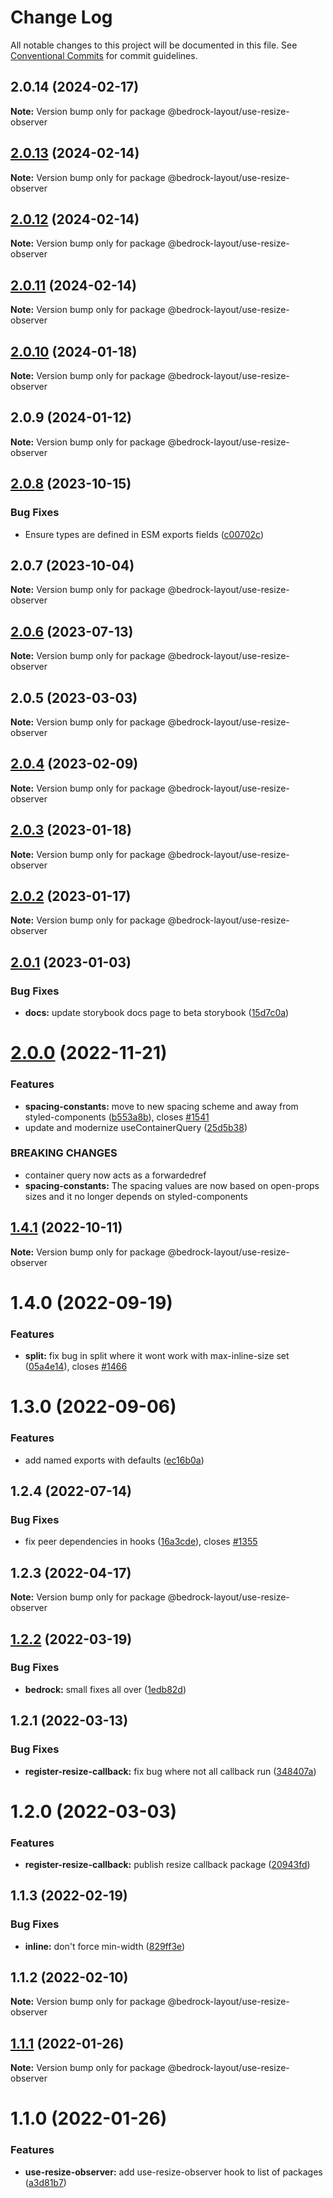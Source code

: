 # Change Log

All notable changes to this project will be documented in this file.
See [Conventional Commits](https://conventionalcommits.org) for commit guidelines.

## 2.0.14 (2024-02-17)

**Note:** Version bump only for package @bedrock-layout/use-resize-observer

## [2.0.13](https://github.com/Bedrock-Layouts/Bedrock/compare/@bedrock-layout/use-resize-observer@2.0.10...@bedrock-layout/use-resize-observer@2.0.13) (2024-02-14)

**Note:** Version bump only for package @bedrock-layout/use-resize-observer

## [2.0.12](https://github.com/Bedrock-Layouts/Bedrock/compare/@bedrock-layout/use-resize-observer@2.0.10...@bedrock-layout/use-resize-observer@2.0.12) (2024-02-14)

**Note:** Version bump only for package @bedrock-layout/use-resize-observer

## [2.0.11](https://github.com/Bedrock-Layouts/Bedrock/compare/@bedrock-layout/use-resize-observer@2.0.10...@bedrock-layout/use-resize-observer@2.0.11) (2024-02-14)

**Note:** Version bump only for package @bedrock-layout/use-resize-observer

## [2.0.10](https://github.com/Bedrock-Layouts/Bedrock/compare/@bedrock-layout/use-resize-observer@2.0.9...@bedrock-layout/use-resize-observer@2.0.10) (2024-01-18)

**Note:** Version bump only for package @bedrock-layout/use-resize-observer

## 2.0.9 (2024-01-12)

**Note:** Version bump only for package @bedrock-layout/use-resize-observer

## [2.0.8](https://github.com/Bedrock-Layouts/Bedrock/compare/@bedrock-layout/use-resize-observer@2.0.7...@bedrock-layout/use-resize-observer@2.0.8) (2023-10-15)

### Bug Fixes

- Ensure types are defined in ESM exports fields ([c00702c](https://github.com/Bedrock-Layouts/Bedrock/commit/c00702cb95717810d53f88d309336a1d39512fc8))

## 2.0.7 (2023-10-04)

**Note:** Version bump only for package @bedrock-layout/use-resize-observer

## [2.0.6](https://github.com/Bedrock-Layouts/Bedrock/compare/@bedrock-layout/use-resize-observer@2.0.5...@bedrock-layout/use-resize-observer@2.0.6) (2023-07-13)

**Note:** Version bump only for package @bedrock-layout/use-resize-observer

## 2.0.5 (2023-03-03)

**Note:** Version bump only for package @bedrock-layout/use-resize-observer

## [2.0.4](https://github.com/Bedrock-Layouts/Bedrock/compare/@bedrock-layout/use-resize-observer@2.0.3...@bedrock-layout/use-resize-observer@2.0.4) (2023-02-09)

**Note:** Version bump only for package @bedrock-layout/use-resize-observer

## [2.0.3](https://github.com/Bedrock-Layouts/Bedrock/compare/@bedrock-layout/use-resize-observer@2.0.2...@bedrock-layout/use-resize-observer@2.0.3) (2023-01-18)

**Note:** Version bump only for package @bedrock-layout/use-resize-observer

## [2.0.2](https://github.com/Bedrock-Layouts/Bedrock/compare/@bedrock-layout/use-resize-observer@2.0.1...@bedrock-layout/use-resize-observer@2.0.2) (2023-01-17)

**Note:** Version bump only for package @bedrock-layout/use-resize-observer

## [2.0.1](https://github.com/Bedrock-Layouts/Bedrock/compare/@bedrock-layout/use-resize-observer@1.4.1...@bedrock-layout/use-resize-observer@2.0.1) (2023-01-03)

### Bug Fixes

- **docs:** update storybook docs page to beta storybook ([15d7c0a](https://github.com/Bedrock-Layouts/Bedrock/commit/15d7c0abd7ffc1f451f1fc3c5e151cc9004b5c9d))

# [2.0.0](https://github.com/Bedrock-Layouts/Bedrock/compare/@bedrock-layout/use-resize-observer@1.4.1...@bedrock-layout/use-resize-observer@2.0.0) (2022-11-21)

### Features

- **spacing-constants:** move to new spacing scheme and away from styled-components ([b553a8b](https://github.com/Bedrock-Layouts/Bedrock/commit/b553a8b6b00fdc65538b39170236131f0855c111)), closes [#1541](https://github.com/Bedrock-Layouts/Bedrock/issues/1541)
- update and modernize useContainerQuery ([25d5b38](https://github.com/Bedrock-Layouts/Bedrock/commit/25d5b384b2008ede9ac92dd9200302a0e0926b87))

### BREAKING CHANGES

- container query now acts as a forwardedref
- **spacing-constants:** The spacing values are now based on open-props sizes and it no longer depends on
  styled-components

## [1.4.1](https://github.com/Bedrock-Layouts/Bedrock/compare/@bedrock-layout/use-resize-observer@1.4.0...@bedrock-layout/use-resize-observer@1.4.1) (2022-10-11)

**Note:** Version bump only for package @bedrock-layout/use-resize-observer

# 1.4.0 (2022-09-19)

### Features

- **split:** fix bug in split where it wont work with max-inline-size set ([05a4e14](https://github.com/Bedrock-Layouts/Bedrock/commit/05a4e1498fda813a361b54c2a71735d2673f1109)), closes [#1466](https://github.com/Bedrock-Layouts/Bedrock/issues/1466)

# 1.3.0 (2022-09-06)

### Features

- add named exports with defaults ([ec16b0a](https://github.com/Bedrock-Layouts/Bedrock/commit/ec16b0a6fe5079199c60550eb60c8da2f7d9aa30))

## 1.2.4 (2022-07-14)

### Bug Fixes

- fix peer dependencies in hooks ([16a3cde](https://github.com/Bedrock-Layouts/Bedrock/commit/16a3cdee04996a3cc360a42720c62be44aa42b38)), closes [#1355](https://github.com/Bedrock-Layouts/Bedrock/issues/1355)

## 1.2.3 (2022-04-17)

**Note:** Version bump only for package @bedrock-layout/use-resize-observer

## [1.2.2](https://github.com/Bedrock-Layouts/Bedrock/compare/@bedrock-layout/use-resize-observer@1.2.1...@bedrock-layout/use-resize-observer@1.2.2) (2022-03-19)

### Bug Fixes

- **bedrock:** small fixes all over ([1edb82d](https://github.com/Bedrock-Layouts/Bedrock/commit/1edb82d50f8ad09972cd44f886849d68889b32c7))

## 1.2.1 (2022-03-13)

### Bug Fixes

- **register-resize-callback:** fix bug where not all callback run ([348407a](https://github.com/Bedrock-Layouts/Bedrock/commit/348407abc3e46be62aace224585ef898de87c8b7))

# 1.2.0 (2022-03-03)

### Features

- **register-resize-callback:** publish resize callback package ([20943fd](https://github.com/Bedrock-Layouts/Bedrock/commit/20943fde350628bbb4e721e95d2025db3d4a8c2b))

## 1.1.3 (2022-02-19)

### Bug Fixes

- **inline:** don't force min-width ([829ff3e](https://github.com/Bedrock-Layouts/Bedrock/commit/829ff3e0cf50c1c0016c0dc091602329d7ac5fd9))

## 1.1.2 (2022-02-10)

**Note:** Version bump only for package @bedrock-layout/use-resize-observer

## [1.1.1](https://github.com/Bedrock-Layouts/Bedrock/compare/@bedrock-layout/use-resize-observer@1.1.0...@bedrock-layout/use-resize-observer@1.1.1) (2022-01-26)

**Note:** Version bump only for package @bedrock-layout/use-resize-observer

# 1.1.0 (2022-01-26)

### Features

- **use-resize-observer:** add use-resize-observer hook to list of packages ([a3d81b7](https://github.com/Bedrock-Layouts/Bedrock/commit/a3d81b79250f6eb787f47558e8343d4e3d80c6f4))
